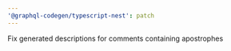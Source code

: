 ```yaml
---
'@graphql-codegen/typescript-nest': patch
---
```


Fix generated descriptions for comments containing apostrophes
